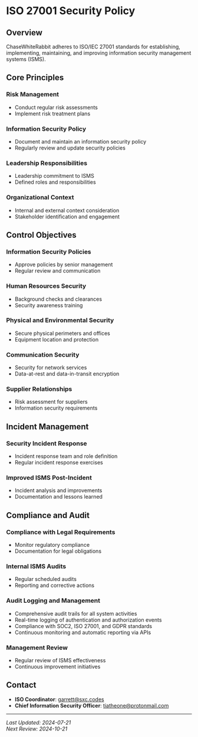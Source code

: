 # ISO 27001 Security Policy

## Overview
ChaseWhiteRabbit adheres to ISO/IEC 27001 standards for establishing, implementing, maintaining, and improving information security management systems (ISMS).

## Core Principles

### Risk Management
- Conduct regular risk assessments
- Implement risk treatment plans

### Information Security Policy
- Document and maintain an information security policy
- Regularly review and update security policies

### Leadership Responsibilities
- Leadership commitment to ISMS
- Defined roles and responsibilities

### Organizational Context
- Internal and external context consideration
- Stakeholder identification and engagement

## Control Objectives

### Information Security Policies
- Approve policies by senior management
- Regular review and communication

### Human Resources Security
- Background checks and clearances
- Security awareness training

### Physical and Environmental Security
- Secure physical perimeters and offices
- Equipment location and protection

### Communication Security
- Security for network services
- Data-at-rest and data-in-transit encryption

### Supplier Relationships
- Risk assessment for suppliers
- Information security requirements

## Incident Management

### Security Incident Response
- Incident response team and role definition
- Regular incident response exercises

### Improved ISMS Post-Incident
- Incident analysis and improvements
- Documentation and lessons learned

## Compliance and Audit

### Compliance with Legal Requirements
- Monitor regulatory compliance
- Documentation for legal obligations

### Internal ISMS Audits
- Regular scheduled audits
- Reporting and corrective actions

### Audit Logging and Management
- Comprehensive audit trails for all system activities
- Real-time logging of authentication and authorization events
- Compliance with SOC2, ISO 27001, and GDPR standards
- Continuous monitoring and automatic reporting via APIs

### Management Review
- Regular review of ISMS effectiveness
- Continuous improvement initiatives

## Contact

- **ISO Coordinator**: garrett@sxc.codes
- **Chief Information Security Officer**: tiatheone@protonmail.com

---
*Last Updated: 2024-07-21*  
*Next Review: 2024-10-21*

